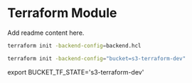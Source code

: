 # Terraform Module

Add readme content here.

```bash
terraform init -backend-config=backend.hcl

terraform init -backend-config="bucket=s3-terraform-dev"
```

export BUCKET_TF_STATE='s3-terraform-dev'

